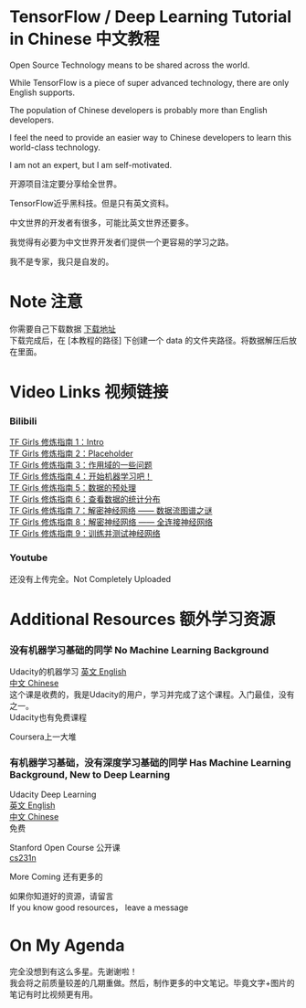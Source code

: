 # TensorFlow / Deep Learning Tutorial in Chinese 中文教程

Open Source Technology means to be shared across the world.

While TensorFlow is a piece of super advanced technology, there are only English supports.

The population of Chinese developers is probably more than English developers.

I feel the need to provide an easier way to Chinese developers to learn this world-class technology.

I am not an expert, but I am self-motivated.

开源项目注定要分享给全世界。

TensorFlow近乎黑科技。但是只有英文资料。

中文世界的开发者有很多，可能比英文世界还要多。

我觉得有必要为中文世界开发者们提供一个更容易的学习之路。

我不是专家，我只是自发的。

# Note 注意
你需要自己下载数据 [下载地址](http://ufldl.stanford.edu/housenumbers/)  
下载完成后，在 [本教程的路径] 下创建一个 data 的文件夹路径。将数据解压后放在里面。

# Video Links 视频链接
### Bilibili
[TF Girls 修炼指南 1：Intro](http://www.bilibili.com/video/av6495580/)  
[TF Girls 修炼指南 2：Placeholder](http://www.bilibili.com/video/av6496776/)  
[TF Girls 修炼指南 3：作用域的一些问题](http://www.bilibili.com/video/av6497643/)  
[TF Girls 修炼指南 4：开始机器学习吧！](http://www.bilibili.com/video/av6510898/)  
[TF Girls 修炼指南 5：数据的预处理](http://www.bilibili.com/video/av6531490/)  
[TF Girls 修炼指南 6：查看数据的统计分布](http://www.bilibili.com/video/av6544856/)  
[TF Girls 修炼指南 7：解密神经网络 —— 数据流图谱之谜](http://www.bilibili.com/video/av6563470/)  
[TF Girls 修炼指南 8：解密神经网络 —— 全连接神经网络](http://www.bilibili.com/video/av6595334/)  
[TF Girls 修炼指南 9：训练并测试神经网络](http://www.bilibili.com/video/av6618827/)

### Youtube
还没有上传完全。Not Completely Uploaded

# Additional Resources 额外学习资源
### 没有机器学习基础的同学 No Machine Learning Background
Udacity的机器学习 
[英文 English](https://www.udacity.com/course/machine-learning-engineer-nanodegree--nd009)  
[中文 Chinese](https://cn.udacity.com/course/machine-learning-engineer-nanodegree--nd009)  
这个课是收费的，我是Udacity的用户，学习并完成了这个课程。入门最佳，没有之一。  
Udacity也有免费课程

Coursera上一大堆

### 有机器学习基础，没有深度学习基础的同学 Has Machine Learning Background, New to Deep Learning
Udacity Deep Learning  
[英文 English](https://www.udacity.com/course/deep-learning--ud730)  
[中文 Chinese](https://cn.udacity.com/course/deep-learning--ud730)  
免费

Stanford Open Course 公开课  
[cs231n](http://cs231n.github.io/)

More Coming 还有更多的

如果你知道好的资源，请留言  
If you know good resources， leave a message

# On My Agenda
完全没想到有这么多星。先谢谢啦！  
我会将之前质量较差的几期重做。然后，制作更多的中文笔记。毕竟文字+图片的笔记有时比视频更有用。

